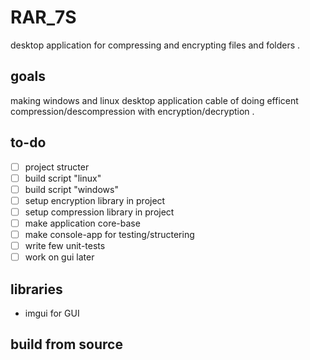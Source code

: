 # RAR_7S
desktop application for compressing and encrypting files and folders .

## goals
making windows and linux desktop application cable of doing efficent compression/descompression with encryption/decryption .

## to-do
- [ ] project structer
- [ ] build script "linux"
- [ ] build script "windows"
- [ ] setup encryption library in project
- [ ] setup compression library in project
- [ ] make application core-base
- [ ] make console-app for testing/structering
- [ ] write few unit-tests
- [ ] work on gui later

## libraries 
- imgui for GUI

## build from source



